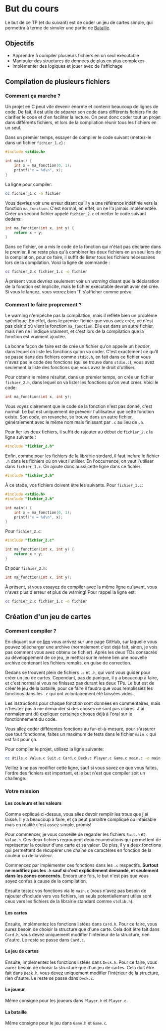 # But du cours

Le but de ce TP (et du suivant) est de coder un jeu de cartes simple,
qui permettra à terme de simuler une partie de
[Bataille](<https://fr.wikipedia.org/wiki/Bataille_(jeu)>).

## Objectifs

-   Apprendre à compiler plusieurs fichiers en un seul exécutable
-   Manipuler des structures de données de plus en plus complexes
-   Implémenter des logiques et jouer avec de l'affichage

## Compilation de plusieurs fichiers

### Comment ça marche ?

Un projet en C peut vite devenir énorme et contenir beaucoup de lignes
de code.
De fait, il est utile de séparer son code dans différents fichiers
fin de clarifier le code et d'en faciliter la lecture.
On peut donc coder tout un projet dans différents fichiers, et lors de
la compilation réunir tous les fichiers en un seul.

Dans un premier temps, essayer de compiler le code suivant (mettez-le
dans un fichier `fichier_1.c`) :

```c
#include <stdio.h>

int main() {
    int x = ma_fonction(0, 1);
    printf("x = %d\n", x);
}
```

La ligne pour compiler:

```sh
cc fichier_1.c -o fichier
```

Vous devriez voir une erreur disant qu'il y a une référence
indéfinie vers la fonction `ma_fonction`.
C'est normal, en effet, on ne l'a jamais implémentée.
Créer un second fichier appelé `fichier_2.c` et metter le code
suivant dedans:

```c
int ma_fonction(int x, int y) {
    return x + y;
}
```

Dans ce fichier, on a mis le code de la fonction qui n'était pas
déclarée dans le premier.
Il ne reste plus qu'à combiner les deux fichiers en un seul
lors de la compilation, pour ce faire, il suffit de lister
tous les fichiers nécessaires lors de la compilation.
Voici la ligne de commande :

```sh
cc fichier_2.c fichier_1.c -o fichier
```

À présent vous devriez seulement voir un _warning_ disant que la
déclaration de la fonction est implicite, mais le fichier
exécutable devrait avoir été crée.
Si vous le lancez, vous verrez bien '1' s'afficher comme prévu.

### Comment le faire proprement ?

Le warning n'empêche pas la compilation, mais il reflète bien un
problème spécifique.
En effet, dans le premier fichier que vous avez crée, ce n'est pas
clair d'où vient la fonction `ma_fonction`.
Elle est dans un autre fichier, mais rien ne l'indique vraiment,
et c'est lors de la compilation que la fonction est vraiment ajoutée.

La bonne façon de faire est de crée un fichier qu'on appelle un
_header_, dans lequel on liste les fonctions qu'on va coder.
C'est exactement ce qu'il se passe dans des fichiers comme
`stdio.h`, en fait dans ce fichier vous n'avez pas le code
des fonctions (qui se trouve dans `stdio.c`), vous avez
seulement la liste des fonctions que vous avez le droit d'utiliser.

Pour obtenir le même résultat, dans un premier temps, on
crée un fichier `fichier_2.h`, dans lequel on va lister
les fonctions qu'on veut créer.
Voici le code:

```c
int ma_fonction(int x, int y);
```

Vous voyez clairement que le code de la fonction n'est pas donné,
c'est normal.
Le but est uniquement de prévenir l'utilisateur que cette fonction
existe.
Son code, en revanche, se trouve dans un autre fichier, généralement
avec le même nom mais finissant par `.c` au lieu de `.h`.

Pour lier les deux fichiers, il suffit de rajouter au début de
`fichier_2.c` la ligne suivante :

```c
#include "fichier_2.h"
```

Enfin, comme pour les fichiers de la librairie stndard, il faut
inclure le fichier `.h` dans les fichiers où on veut l'utiliser.
En l'occurrence, on veut l'utiliser dans `fichier_1.c`.
On ajoute donc aussi cette ligne dans ce fichier:

```c
#include "fichier_2.h"
```

À ce stade, vos fichiers doivent être les suivants.
Pour `fichier_1.c`:

```c
#include <stdio.h>
#include "fichier_2.h"

int main() {
    int x = ma_fonction(0, 1);
    printf("x = %d\n", x);
}
```

Pour `fichier_2.c`:

```c
#include "fichier_2.c"

int ma_fonction(int x, int y) {
    return x + y;
}
```

Et pour `fichier_2.h`:

```c
int ma_fonction(int x, int y);
```

À présent, si vous essayez de compiler avec la même
ligne qu'avant, vous n'avez plus d'erreur et plus de
warning!
Pour rappel la ligne est:

```sh
cc fichier_2.c fichier_1.c -o fichier
```

## Création d'un jeu de cartes

### Comment compiler ?

En cliquant sur ce [lien](https://github.com/Leopounet/JeuDeCartes) vous arrivez
sur une page GitHub, sur laquelle vous pouvez télécharger une archive
(normalement c'est dejà fait, sinon, je vois pas comment vous avez obtenu
ce fichier).
Après les deux TDs consacrés au développement de ce jeu, je mettrai
sur le même lien une nouvelle archive contenant les fichiers remplis,
en guise de correction.

Dedans se trouvent plein de fichiers `.c` et `.h`, qui vont vous guider
pour créer un jeu de cartes.
Cependant, pas de panique, il y a beaucoup à faire, et c'est normal si vous ne
finissez pas durant les deux TPs.
Le but est de créer le jeu de la bataille, pour ce faire il faudra que vous
remplissiez les fonctions dans les `.c` qui ont volontairement été laissées
vides.

Les instructions pour chaque fonction sont données en commentaires, mais
n'hésitez pas à me demander si des choses ne sont pas claires.
J'ai normalement dû expliquer certaines choses déjà à l'oral sur le fonctionnement
du code.

Vous allez coder différentes fonctions au fur-et-à-mesure, pour s'assurer que tout
fonctionne, faites un maximum de tests dans le fichier `main.c` qui est fait pour
ça.

Pour compiler le projet, utilisez la ligne suivante:

```sh
cc Utils.c Value.c Suit.c Card.c Deck.c Player.c Game.c main.c -o main
```

Veillez à ne pas modifier cette ligne, sauf si vous savez ce que vous faites,
l'ordre des fichiers est important, et le but n'est que compiler soit un
challenge.

### Votre mission

#### Les couleurs et les valeurs

Comme expliqué ci-dessus, vous allez devoir remplir les trous que j'ai laissé.
Il y a beaucoup à faire, et ça peut parraître compliqué ou infaisable mais en
réalité c'est assez simple, promis!

Pour commencer, je vous conseille de regarder les fichiers `Suit.h` et
`Value.h`.
Ces deux fichiers regroupent deux énumérations qui permettent de représenter
la couleur d'une carte et sa valeur.
De plus, il y a deux fonctions qui permettent de récupérer une
chaîne de caractères en fonction de la couleur ou de la valeur.

Commencez par implémenter ces fonctions dans les `.c` respectifs.
**Surtout ne modifiez pas les `.h` sauf si c'est explicitement demandé,
et seulement dans les zones concernés.**
Encore une fois, le but n'est pas que vous soyez confus à cause de la
compilation.

Ensuite testez vos fonctions via le `main.c` (vous n'avez pas besoin de
rajouter d'include vers vos fichiers, les seuls potentiellement utiles
sont ceux vers les fichiers de la librairie standard comme `stdlib.h`).

#### Les cartes

Ensuite, implémentez les fonctions listées dans `Card.h`.
Pour ce faire, vous aurez besoin de choisir la structure que d'une carte.
Cela doit être fait dans `Card.h`, vous devez uniquement modifier
l'intérieur de la structure, rien d'autre.
Le reste se passe dans `Card.c`.

#### Le jeu de cartes

Ensuite, implémentez les fonctions listées dans `Deck.h`.
Pour ce faire, vous aurez besoin de choisir la structure que d'un
jeu de cartes.
Cela doit être fait dans `Deck.h`, vous devez uniquement modifier
l'intérieur de la structure, rien d'autre.
Le reste se passe dans `Deck.c`.

#### Le joueur

Même consigne pour les joueurs dans `Player.h` et `Player.c`.

#### La bataille

Même consigne pour le jeu dans `Game.h` et `Game.c`.
